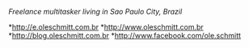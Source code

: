 *Freelance multitasker living in Sao Paulo City, Brazil*





*http://e.oleschmitt.com.br
*http://www.oleschmitt.com.br
*http://blog.oleschmitt.com.br
*http://www.facebook.com/ole.schmitt
